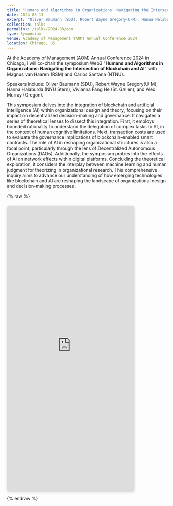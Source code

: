 ```yaml
---
title: "Humans and Algorithms in Organizations: Navigating the Intersection of Blockchain and AI"
date: 2024-08-13
excerpt: "Oliver Baumann (SDU), Robert Wayne Gregory(U-M), Hanna Halaburda (NYU Stern), Vivianna Fang He (St. Gallen), and Alex Murray (Oregon)"
collection: talks
permalink: /talks/2024-08/aom
type: Symposium
venue: Academy of Management (AOM) Annual Conference 2024
location: Chicago, US
---
```


At the Academy of Management (AOM) Annual Conference 2024 in Chicago, I will co-chair the symposium Web3 "**Humans and Algorithms in Organizations: Navigating the Intersection of Blockchain and AI**" with Magnus van Haaren (RSM) and Carlos Santana (NTNU).

Speakers include: Oliver Baumann (SDU), Robert Wayne Gregory(U-M), Hanna Halaburda (NYU Stern), Vivianna Fang He (St. Gallen), and Alex Murray (Oregon).

This symposium delves into the integration of blockchain and artificial intelligence (AI) within organizational design and theory, focusing on their impact on decentralized decision-making and governance. It navigates a series of theoretical lenses to dissect this integration. First, it employs bounded rationality to understand the delegation of complex tasks to AI, in the context of human cognitive limitations. Next, transaction costs are used to evaluate the governance implications of blockchain-enabled smart contracts. The role of AI in reshaping organizational structures is also a focal point, particularly through the lens of Decentralized Autonomous Organizations (DAOs). Additionally, the symposium probes into the effects of AI on network effects within digital platforms. Concluding the theoretical exploration, it considers the interplay between machine learning and human judgment for theorizing in organizational research. This comprehensive inquiry aims to advance our understanding of how emerging technologies like blockchain and AI are reshaping the landscape of organizational design and decision-making processes.

{% raw %}
<div style="position: relative; width: 100%; max-width: 400px; height: 0; padding-top: 177.78%; padding-bottom: 0; box-shadow: 0 2px 8px 0 rgba(63,69,81,0.16); margin-top: 1.6em; margin-bottom: 0.9em; overflow: hidden; border-radius: 8px; will-change: transform;">
  <iframe loading="lazy" style="position: absolute; width: 100%; height: 100%; top: 0; left: 0; border: none; padding: 0;margin: 0;" src="https://www.canva.com/design/DAGFBz0py1Y/WApoTnpwa8Hi3QqCg2Td0g/watch?embed" allowfullscreen="allowfullscreen" allow="fullscreen"></iframe>
</div>
{% endraw %}